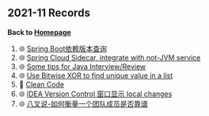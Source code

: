 ## 2021-11 Records

<b>Back to [Homepage](../index.md)</b>

1. 🌐 [Spring Boot依赖版本查询](https://start.spring.io/actuator/info)
2. 🌐 [Spring Cloud Sidecar, integrate with not-JVM service](https://cloud.spring.io/spring-cloud-netflix/multi/multi__polyglot_support_with_sidecar.html)
3. 🌐 [Some tips for Java Interview/Review](http://blog.itmyhome.com/java-interview/)
4. 🌐 [Use Bitwise XOR to find unique value in a list](https://yonatankra.com/how-to-find-a-unique-number-in-a-list-of-pairs/)
5. 🔗 [Clean Code](./clean-code.md)
6. 🌐 [IDEA Version Control 窗口显示 local changes](https://blog.csdn.net/comeilmforever/article/details/107753783)
7. 🌐 [八叉说-如何衡量一个团队成员是否靠谱](https://mp.weixin.qq.com/s/J3YfH7kilubHflyJk5yUAg)